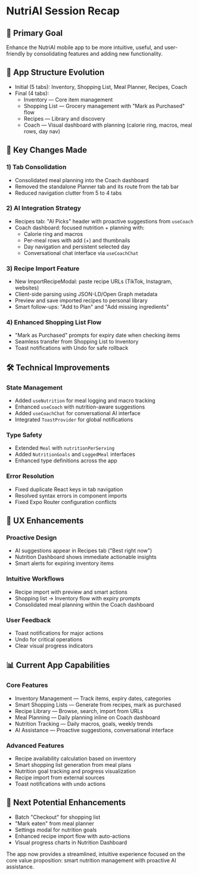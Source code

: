 # NutriAI Session Recap

## 🎯 Primary Goal
Enhance the NutriAI mobile app to be more intuitive, useful, and user-friendly by consolidating features and adding new functionality.

## 📱 App Structure Evolution
- Initial (5 tabs): Inventory, Shopping List, Meal Planner, Recipes, Coach
- Final (4 tabs):
  - Inventory — Core item management
  - Shopping List — Grocery management with "Mark as Purchased" flow
  - Recipes — Library and discovery
  - Coach — Visual dashboard with planning (calorie ring, macros, meal rows, day nav)

## 🔑 Key Changes Made

### 1) Tab Consolidation
- Consolidated meal planning into the Coach dashboard
- Removed the standalone Planner tab and its route from the tab bar
- Reduced navigation clutter from 5 to 4 tabs

### 2) AI Integration Strategy
- Recipes tab: "AI Picks" header with proactive suggestions from `useCoach`
- Coach dashboard: focused nutrition + planning with:
  - Calorie ring and macros
  - Per-meal rows with add (+) and thumbnails
  - Day navigation and persistent selected day
  - Conversational chat interface via `useCoachChat`

### 3) Recipe Import Feature
- New ImportRecipeModal: paste recipe URLs (TikTok, Instagram, websites)
- Client-side parsing using JSON-LD/Open Graph metadata
- Preview and save imported recipes to personal library
- Smart follow-ups: "Add to Plan" and "Add missing ingredients"

### 4) Enhanced Shopping List Flow
- "Mark as Purchased" prompts for expiry date when checking items
- Seamless transfer from Shopping List to Inventory
- Toast notifications with Undo for safe rollback

## 🛠 Technical Improvements

### State Management
- Added `useNutrition` for meal logging and macro tracking
- Enhanced `useCoach` with nutrition-aware suggestions
- Added `useCoachChat` for conversational AI interface
- Integrated `ToastProvider` for global notifications

### Type Safety
- Extended `Meal` with `nutritionPerServing`
- Added `NutritionGoals` and `LoggedMeal` interfaces
- Enhanced type definitions across the app

### Error Resolution
- Fixed duplicate React keys in tab navigation
- Resolved syntax errors in component imports
- Fixed Expo Router configuration conflicts

## 🎨 UX Enhancements

### Proactive Design
- AI suggestions appear in Recipes tab ("Best right now")
- Nutrition Dashboard shows immediate actionable insights
- Smart alerts for expiring inventory items

### Intuitive Workflows
- Recipe import with preview and smart actions
- Shopping list → Inventory flow with expiry prompts
- Consolidated meal planning within the Coach dashboard

### User Feedback
- Toast notifications for major actions
- Undo for critical operations
- Clear visual progress indicators

## 📊 Current App Capabilities

### Core Features
- Inventory Management — Track items, expiry dates, categories
- Smart Shopping Lists — Generate from recipes, mark as purchased
- Recipe Library — Browse, search, import from URLs
- Meal Planning — Daily planning inline on Coach dashboard
- Nutrition Tracking — Daily macros, goals, weekly trends
- AI Assistance — Proactive suggestions, conversational interface

### Advanced Features
- Recipe availability calculation based on inventory
- Smart shopping list generation from meal plans
- Nutrition goal tracking and progress visualization
- Recipe import from external sources
- Toast notifications with undo actions

## 🚀 Next Potential Enhancements
- Batch "Checkout" for shopping list
- "Mark eaten" from meal planner
- Settings modal for nutrition goals
- Enhanced recipe import flow with auto-actions
- Visual progress charts in Nutrition Dashboard

The app now provides a streamlined, intuitive experience focused on the core value proposition: smart nutrition management with proactive AI assistance.
